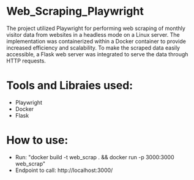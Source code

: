 # Web_Scraping_Playwright
The project utilized Playwright for performing web scraping of monthly visitor data from websites in a headless mode on a Linux server. The implementation was containerized within a Docker container to provide increased efficiency and scalability. To make the scraped data easily accessible, a Flask web server was integrated to serve the data through HTTP requests.

# Tools and Libraies used:
- Playwright
- Docker
- Flask

# How to use:

- Run: "docker build -t web_scrap . && docker run -p 3000:3000 web_scrap"
- Endpoint to call: http://localhost:3000/
